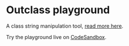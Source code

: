 # Outclass playground

A class string manipulation tool, [read more here](https://github.com/b1n01/outclass).

Try the playground live on [CodeSandbox](https://codesandbox.io/p/sandbox/github/b1n01/outclass?file=app%2Fpage.tsx).